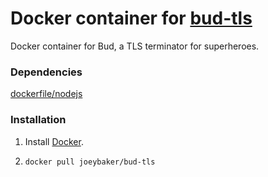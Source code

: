 # Docker container for [bud-tls](https://github.com/indutny/bud)

Docker container for Bud, a TLS terminator for superheroes.

### Dependencies

[dockerfile/nodejs](https://github.com/dockerfile/nodejs)

### Installation

1. Install [Docker](https://www.docker.io/).

2. `docker pull joeybaker/bud-tls`
